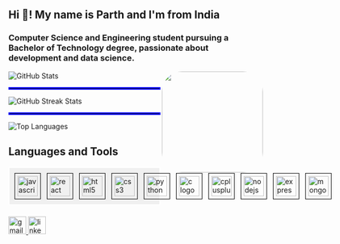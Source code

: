 <h2 align="left">Hi 👋! My name is Parth and I'm  from India</h2> 

<h3>Computer Science and Engineering student pursuing a Bachelor of Technology degree, passionate about  development and data science. </h3>


<img align="right" height="200" style=" border-radius: 20%;" src="https://i.giphy.com/media/v1.Y2lkPTc5MGI3NjExdTh3aXoxMWsxNXpocnBuMWUyOGdycTQ2ZzE2djB5Ymt0cjI2Zm53MyZlcD12MV9pbnRlcm5hbF9naWZfYnlfaWQmY3Q9Zw/8WJw9kAG3wonu/giphy.gif" />



<div>
  <img src="https://github-readme-stats.vercel.app/api?username=Parthvariya2908&theme=radical&hide_border=false&include_all_commits=false&count_private=false" alt="GitHub Stats">
  <hr style="border: 2px solid blue;">
  <img src="https://github-readme-streak-stats.herokuapp.com/?user=Parthvariya2908&theme=radical&hide_border=false" alt="GitHub Streak Stats">
  <hr style="border: 2px solid blue;">
  <img src="https://github-readme-stats.vercel.app/api/top-langs/?username=Parthvariya2908&theme=radical&hide_border=false&include_all_commits=false&count_private=false&layout=compact" alt="Top Languages">
</div>




<div align="left">
  <h2>Languages and Tools</h2>
  <div style="display: flex; flex-wrap: nowrap; gap: 12px; border: 2px solid white; padding: 10px; background-color: #f0f0f0;">
    <div style="border: 1px solid black; padding: 5px;">
      <img src="https://cdn.jsdelivr.net/gh/devicons/devicon/icons/javascript/javascript-original.svg" height="40" alt="javascript logo" />
    </div>
    <div style="border: 1px solid black; padding: 5px;">
      <img src="https://cdn.jsdelivr.net/gh/devicons/devicon/icons/react/react-original.svg" height="40" alt="react logo" />
    </div>
    <div style="border: 1px solid black; padding: 5px;">
      <img src="https://cdn.jsdelivr.net/gh/devicons/devicon/icons/html5/html5-original.svg" height="40" alt="html5 logo" />
    </div>
    <div style="border: 1px solid black; padding: 5px;">
      <img src="https://cdn.jsdelivr.net/gh/devicons/devicon/icons/css3/css3-original.svg" height="40" alt="css3 logo" />
    </div>
    <div style="border: 1px solid black; padding: 5px;">
      <img src="https://cdn.jsdelivr.net/gh/devicons/devicon/icons/python/python-original.svg" height="40" alt="python logo" />
    </div>
    <div style="border: 1px solid black; padding: 5px;">
      <img src="https://cdn.jsdelivr.net/gh/devicons/devicon/icons/c/c-original.svg" height="40" alt="c logo" />
    </div>
    <div style="border: 1px solid black; padding: 5px;">
      <img src="https://cdn.jsdelivr.net/gh/devicons/devicon/icons/cplusplus/cplusplus-original.svg" height="40" alt="cplusplus logo" />
    </div>
    <div style="border: 1px solid black; padding: 5px;">
      <img src="https://cdn.jsdelivr.net/gh/devicons/devicon/icons/nodejs/nodejs-original.svg" height="40" alt="nodejs logo" />
    </div>
    <div style="border: 1px solid black; padding: 5px;">
      <img src="https://cdn.jsdelivr.net/gh/devicons/devicon/icons/express/express-original.svg" height="40" alt="express logo" />
    </div>
    <div style="border: 1px solid black; padding: 5px;">
      <img src="https://cdn.jsdelivr.net/gh/devicons/devicon/icons/mongodb/mongodb-original.svg" height="40" alt="mongodb logo" />
    </div>
  </div>
</div>



###

<div align="left">
  <a href="variyaparth84@gmail.com" target="_blank">
    <img src="https://img.shields.io/static/v1?message=Gmail&logo=gmail&label=&color=D14836&logoColor=white&labelColor=&style=for-the-badge" height="35" alt="gmail logo"  />
  </a>
  <a href="https://www.linkedin.com/in/parth-variya-43ba0322a/" target="_blank">
    <img src="https://img.shields.io/static/v1?message=LinkedIn&logo=linkedin&label=&color=0077B5&logoColor=white&labelColor=&style=for-the-badge" height="35" alt="linkedin logo"  />
  </a>
</div>

###
